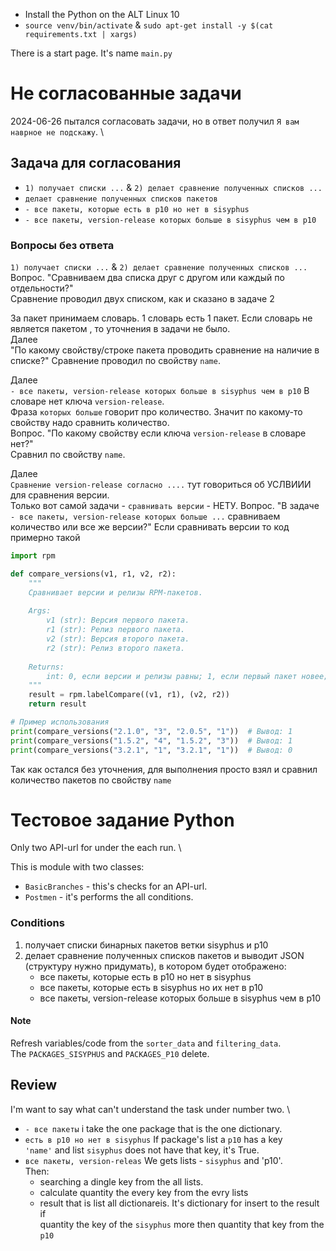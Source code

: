 - Install the Python on the ALT Linux 10
- `source venv/bin/activate` & `sudo apt-get install -y $(cat requirements.txt | xargs)`


There is a start page. It's name `main.py`
# Не согласованные задачи
2024-06-26 пытался согласовать задачи, но в ответ получил `Я вам наврное не подскажу`. \ 
## Задача для согласования
 - `1) получает списки ...` & `2) делает сравнение полученных списков ...`
 - `делает сравнение полученных списков пакетов`
 - `- все пакеты, которые есть в p10 но нет в sisyphus`
 - `- все пакеты, version-release которых больше в sisyphus чем в p10`
### Вопросы без ответа 
 `1) получает списки ...` & `2) делает сравнение полученных списков ...` \
Вопрос. "Сравниваем два списка друг с другом или каждый по отдельности?" \
Сравнение проводил двух списком, как и сказано в задаче 2

За пакет принимаем словарь. 1 словарь есть 1 пакет. Если словарь не является пакетом , то уточнения в задачи не было. \
Далее \
"По какому свойству/строке пакета проводить сравнение на наличие в списке?"
Сравнение проводил по свойству `name`.

Далее \
`- все пакеты, version-release которых больше в sisyphus чем в p10` В словаре нет ключа `version-release`. \
Фраза `которых больше` говорит про количество. Значит по какому-то свойству надо сравнить количество. \
Вопрос. "По какому свойству если ключа `version-release` в словаре нет?" \
Сравнил по свойству `name`.

Далее \
`Сравнение version-release согласно ....` тут говориться об УСЛВИИИ для сравнения версии. \
Только вот самой задачи - `сравнивать версии` - НЕТУ.
Вопрос. "В задаче `- все пакеты, version-release которых больше ...` сравниваем количество или все же версии?"
Если сравнивать версии то код примерно такой
```python
import rpm

def compare_versions(v1, r1, v2, r2):
    """
    Сравнивает версии и релизы RPM-пакетов.
    
    Args:
        v1 (str): Версия первого пакета.
        r1 (str): Релиз первого пакета.
        v2 (str): Версия второго пакета.
        r2 (str): Релиз второго пакета.
    
    Returns:
        int: 0, если версии и релизы равны; 1, если первый пакет новее; -1, если второй пакет новее.
    """
    result = rpm.labelCompare((v1, r1), (v2, r2))
    return result

# Пример использования
print(compare_versions("2.1.0", "3", "2.0.5", "1"))  # Вывод: 1
print(compare_versions("1.5.2", "4", "1.5.2", "3"))  # Вывод: 1
print(compare_versions("3.2.1", "1", "3.2.1", "1"))  # Вывод: 0

```

Так как остался без уточнения, для выполнения просто взял и сравнил количество пакетов по свойству `name`


# Тестовое задание Python
Only two API-url for under the each run. \

This is module with two classes:
 - `BasicBranches` - this's checks for an API-url.  
 - `Postmen` - it's performs the all conditions.

### Conditions
1) получает списки бинарных пакетов ветки sisyphus и p10
2) делает сравнение полученных списков пакетов и выводит JSON (структуру нужно придумать), в котором будет отображено:
   - все пакеты, которые есть в p10 но нет в sisyphus
   - все пакеты, которые есть в sisyphus но их нет в p10
   - все пакеты, version-release которых больше в sisyphus чем в p10



#### Note
Refresh variables/code from the `sorter_data` and `filtering_data`. \
The `PACKAGES_SISYPHUS` and `PACKAGES_P10` delete.

## Review
I'm want to say what can't understand the task under number two. \ 
 - `- все пакеты` i take the one package that is the one dictionary.
 - `есть в p10 но нет в sisyphus` If package's list a `p10` has a key \
 `'name'` and list `sisyphus` does not have that key, it's True.  
 - `все пакеты, version-releas`  We gets lists - `sisyphus` and 'p10'. \
   Then:
    - searching a dingle key from the all lists.
    -  calculate quantity the every key from the evry lists
    - result that is list all dictionareis. It's dictionary for insert to the result if \
     quantity the key of the `sisyphus` more then quantity that key from the `p10`

